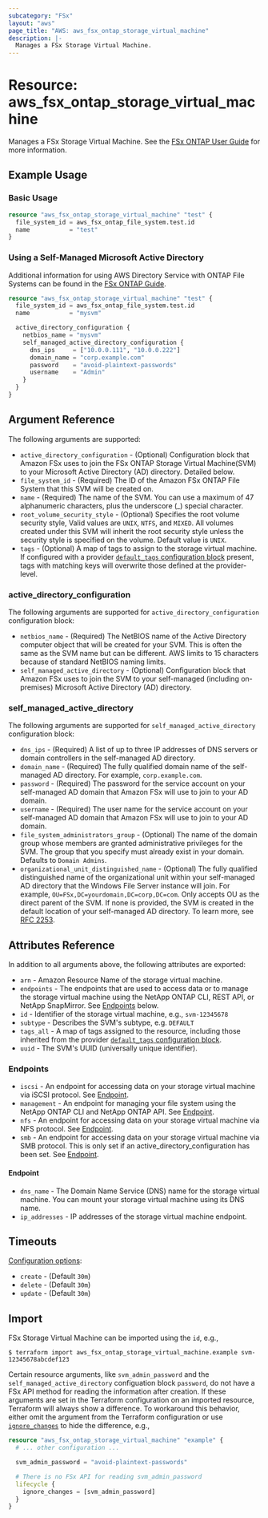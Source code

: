 ```yaml
---
subcategory: "FSx"
layout: "aws"
page_title: "AWS: aws_fsx_ontap_storage_virtual_machine"
description: |-
  Manages a FSx Storage Virtual Machine.
---
```


# Resource: aws_fsx_ontap_storage_virtual_machine

Manages a FSx Storage Virtual Machine.
See the [FSx ONTAP User Guide](https://docs.aws.amazon.com/fsx/latest/ONTAPGuide/managing-svms.html) for more information.

## Example Usage

### Basic Usage

```terraform
resource "aws_fsx_ontap_storage_virtual_machine" "test" {
  file_system_id = aws_fsx_ontap_file_system.test.id
  name           = "test"
}
```

### Using a Self-Managed Microsoft Active Directory

Additional information for using AWS Directory Service with ONTAP File Systems can be found in the [FSx ONTAP Guide](https://docs.aws.amazon.com/fsx/latest/ONTAPGuide/self-managed-AD.html).

```terraform
resource "aws_fsx_ontap_storage_virtual_machine" "test" {
  file_system_id = aws_fsx_ontap_file_system.test.id
  name           = "mysvm"

  active_directory_configuration {
    netbios_name = "mysvm"
    self_managed_active_directory_configuration {
      dns_ips     = ["10.0.0.111", "10.0.0.222"]
      domain_name = "corp.example.com"
      password    = "avoid-plaintext-passwords"
      username    = "Admin"
    }
  }
}
```

## Argument Reference

The following arguments are supported:

* `active_directory_configuration` - (Optional) Configuration block that Amazon FSx uses to join the FSx ONTAP Storage Virtual Machine(SVM) to your Microsoft Active Directory (AD) directory. Detailed below.
* `file_system_id` - (Required) The ID of the Amazon FSx ONTAP File System that this SVM will be created on.
* `name` - (Required) The name of the SVM. You can use a maximum of 47 alphanumeric characters, plus the underscore (_) special character.
* `root_volume_security_style` - (Optional) Specifies the root volume security style, Valid values are `UNIX`, `NTFS`, and `MIXED`. All volumes created under this SVM will inherit the root security style unless the security style is specified on the volume. Default value is `UNIX`.
* `tags` - (Optional) A map of tags to assign to the storage virtual machine. If configured with a provider [`default_tags` configuration block](https://registry.terraform.io/providers/hashicorp/aws/latest/docs#default_tags-configuration-block) present, tags with matching keys will overwrite those defined at the provider-level.

### active_directory_configuration

The following arguments are supported for `active_directory_configuration` configuration block:

* `netbios_name` - (Required) The NetBIOS name of the Active Directory computer object that will be created for your SVM. This is often the same as the SVM name but can be different. AWS limits to 15 characters because of standard NetBIOS naming limits.
* `self_managed_active_directory` - (Optional) Configuration block that Amazon FSx uses to join the SVM to your self-managed (including on-premises) Microsoft Active Directory (AD) directory.

### self_managed_active_directory

The following arguments are supported for `self_managed_active_directory` configuration block:

* `dns_ips` - (Required) A list of up to three IP addresses of DNS servers or domain controllers in the self-managed AD directory.
* `domain_name` - (Required) The fully qualified domain name of the self-managed AD directory. For example, `corp.example.com`.
* `password` - (Required) The password for the service account on your self-managed AD domain that Amazon FSx will use to join to your AD domain.
* `username` - (Required) The user name for the service account on your self-managed AD domain that Amazon FSx will use to join to your AD domain.
* `file_system_administrators_group` - (Optional) The name of the domain group whose members are granted administrative privileges for the SVM. The group that you specify must already exist in your domain. Defaults to `Domain Admins`.
* `organizational_unit_distinguished_name` - (Optional) The fully qualified distinguished name of the organizational unit within your self-managed AD directory that the Windows File Server instance will join. For example, `OU=FSx,DC=yourdomain,DC=corp,DC=com`. Only accepts OU as the direct parent of the SVM. If none is provided, the SVM is created in the default location of your self-managed AD directory. To learn more, see [RFC 2253](https://tools.ietf.org/html/rfc2253).

## Attributes Reference

In addition to all arguments above, the following attributes are exported:

* `arn` - Amazon Resource Name of the storage virtual machine.
* `endpoints` - The endpoints that are used to access data or to manage the storage virtual machine using the NetApp ONTAP CLI, REST API, or NetApp SnapMirror. See [Endpoints](#endpoints) below.
* `id` - Identifier of the storage virtual machine, e.g., `svm-12345678`
* `subtype` - Describes the SVM's subtype, e.g. `DEFAULT`
* `tags_all` - A map of tags assigned to the resource, including those inherited from the provider [`default_tags` configuration block](https://registry.terraform.io/providers/hashicorp/aws/latest/docs#default_tags-configuration-block).
* `uuid` - The SVM's UUID (universally unique identifier).

### Endpoints

* `iscsi` - An endpoint for accessing data on your storage virtual machine via iSCSI protocol. See [Endpoint](#endpoint).
* `management` - An endpoint for managing your file system using the NetApp ONTAP CLI and NetApp ONTAP API. See [Endpoint](#endpoint).
* `nfs` - An endpoint for accessing data on your storage virtual machine via NFS protocol. See [Endpoint](#endpoint).
* `smb` - An endpoint for accessing data on your storage virtual machine via SMB protocol. This is only set if an active_directory_configuration has been set. See [Endpoint](#endpoint).

#### Endpoint

* `dns_name` - The Domain Name Service (DNS) name for the storage virtual machine. You can mount your storage virtual machine using its DNS name.
* `ip_addresses` - IP addresses of the storage virtual machine endpoint.

## Timeouts

[Configuration options](https://www.terraform.io/docs/configuration/blocks/resources/syntax.html#operation-timeouts):

* `create` - (Default `30m`)
* `delete` - (Default `30m`)
* `update` - (Default `30m`)

## Import

FSx Storage Virtual Machine can be imported using the `id`, e.g.,

```
$ terraform import aws_fsx_ontap_storage_virtual_machine.example svm-12345678abcdef123
```

Certain resource arguments, like `svm_admin_password` and the `self_managed_active_directory` configuation block `password`, do not have a FSx API method for reading the information after creation. If these arguments are set in the Terraform configuration on an imported resource, Terraform will always show a difference. To workaround this behavior, either omit the argument from the Terraform configuration or use [`ignore_changes`](https://www.terraform.io/docs/configuration/meta-arguments/lifecycle.html#ignore_changes) to hide the difference, e.g.,

```terraform
resource "aws_fsx_ontap_storage_virtual_machine" "example" {
  # ... other configuration ...

  svm_admin_password = "avoid-plaintext-passwords"

  # There is no FSx API for reading svm_admin_password
  lifecycle {
    ignore_changes = [svm_admin_password]
  }
}
```
